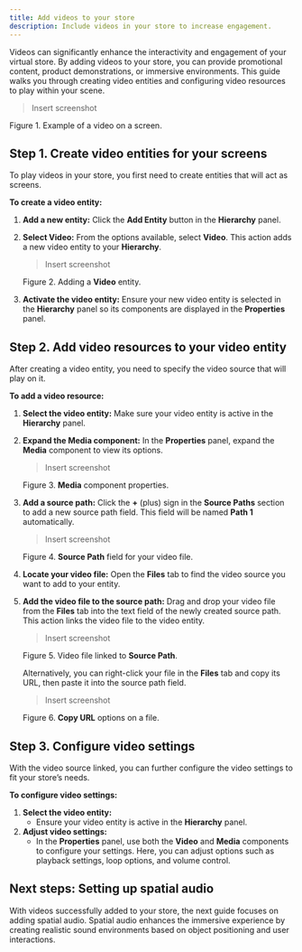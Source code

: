 ```yaml
---
title: Add videos to your store
description: Include videos in your store to increase engagement.
---
```


Videos can significantly enhance the interactivity and engagement of your virtual store. By adding videos to your store, you can provide promotional content, product demonstrations, or immersive environments. This guide walks you through creating video entities and configuring video resources to play within your scene.

> Insert screenshot
> 

Figure 1. Example of a video on a screen.

## Step 1. Create video entities for your screens

To play videos in your store, you first need to create entities that will act as screens.

**To create a video entity:**

1. **Add a new entity:** Click the **Add Entity** button in the **Hierarchy** panel.
2. **Select Video:** From the options available, select **Video**. This action adds a new video entity to your **Hierarchy**.

    > Insert screenshot
    > 

    Figure 2. Adding a **Video** entity.

3. **Activate the video entity:** Ensure your new video entity is selected in the **Hierarchy** panel so its components are displayed in the **Properties** panel.

## Step 2. Add video resources to your video entity

After creating a video entity, you need to specify the video source that will play on it.

**To add a video resource:**

1. **Select the video entity:** Make sure your video entity is active in the **Hierarchy** panel.
2. **Expand the Media component:** In the **Properties** panel, expand the **Media** component to view its options.

    > Insert screenshot
    > 

    Figure 3. **Media** component properties.

3. **Add a source path:** Click the **+** (plus) sign in the **Source Paths** section to add a new source path field. This field will be named **Path 1** automatically.

    > Insert screenshot
    > 

    Figure 4. **Source Path** field for your video file.

4. **Locate your video file:** Open the **Files** tab to find the video source you want to add to your entity.
5. **Add the video file to the source path:** Drag and drop your video file from the **Files** tab into the text field of the newly created source path. This action links the video file to the video entity.

    > Insert screenshot
    > 

    Figure 5. Video file linked to **Source Path**.

    Alternatively, you can right-click your file in the **Files** tab and copy its URL, then paste it into the source path field.

    > Insert screenshot
    > 

    Figure 6. **Copy URL** options on a file.

## Step 3. Configure video settings

With the video source linked, you can further configure the video settings to fit your store’s needs.

**To configure video settings:**

1. **Select the video entity:**
    - Ensure your video entity is active in the **Hierarchy** panel.
2. **Adjust video settings:**
    - In the **Properties** panel, use both the **Video** and **Media** components to configure your settings. Here, you can adjust options such as playback settings, loop options, and volume control.

## Next steps: Setting up spatial audio

With videos successfully added to your store, the next guide focuses on adding spatial audio. Spatial audio enhances the immersive experience by creating realistic sound environments based on object positioning and user interactions.
